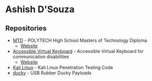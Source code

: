 # Ashish D'Souza
## Repositories
* [MTD](https://github.com/computer-geek64/MTD/) - POLYTECH High School Masters of Technology Diploma
  * [Website](https://computer-geek64.github.io/MTD/)
* [Accessible Virtual Keyboard](https://github.com/computer-geek64/accessible-virtual-keyboard/) - Accessible Virtual Keyboard for communication disabilities
  * [Website](https://computer-geek64.github.io/accessible-virtual-keyboard/)
* [Kali Linux](https://github.com/computer-geek64/kali-linux/) - Kali Linux Penetration Testing Code
* [ducky](https://github.com/computer-geek64/ducky/) - USB Rubber Ducky Payloads
